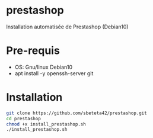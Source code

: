# prestashop
Installation automatisée de Prestashop (Debian10)

# Pre-requis
- OS: Gnu/linux Debian10
- apt install -y openssh-server git

# Installation
```bash
git clone https://github.com/sbeteta42/prestashop.git
cd prestashop
chmod +x install_prestashop.sh
./install_prestashop.sh

